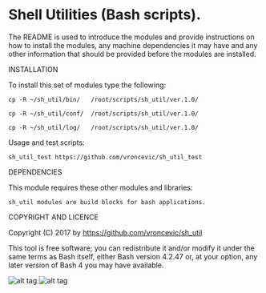 Shell Utilities (Bash scripts).
================================================================================

The README is used to introduce the modules and provide instructions on
how to install the modules, any machine dependencies it may have and any
other information that should be provided before the modules are installed.

INSTALLATION

To install this set of modules type the following:

	cp -R ~/sh_util/bin/   /root/scripts/sh_util/ver.1.0/

	cp -R ~/sh_util/conf/  /root/scripts/sh_util/ver.1.0/

	cp -R ~/sh_util/log/   /root/scripts/sh_util/ver.1.0/

Usage and test scripts:

	sh_util_test https://github.com/vroncevic/sh_util_test

DEPENDENCIES

This module requires these other modules and libraries:

	sh_util modules are build blocks for bash applications.

COPYRIGHT AND LICENCE

Copyright (C) 2017 by https://github.com/vroncevic/sh_util

This tool is free software; you can redistribute it and/or modify
it under the same terms as Bash itself, either Bash version 4.2.47 or,
at your option, any later version of Bash 4 you may have available.

![alt tag](https://raw.githubusercontent.com/vroncevic/sh_util/master/bash_logo.png)
![alt tag](https://raw.githubusercontent.com/vroncevic/sh_util/master/linux_logo.jpg)

